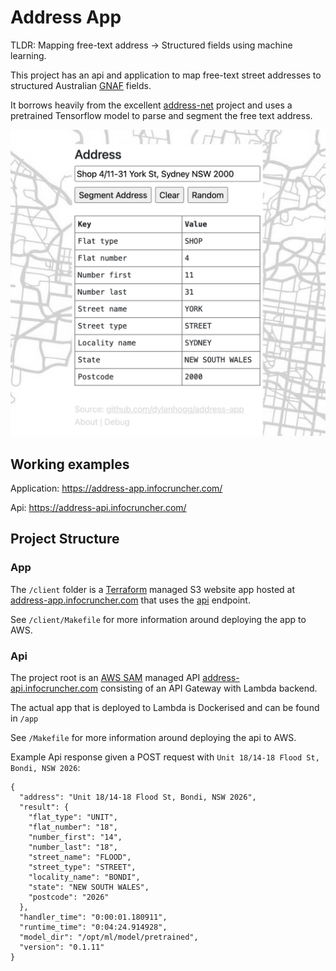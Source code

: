 # Address App

TLDR: Mapping free-text address -> Structured fields using machine learning.

This project has an api and application to map free-text street addresses to structured Australian [GNAF](https://geoscape.com.au/data/g-naf/) fields.

It borrows heavily from the excellent [address-net](https://github.com/jasonrig/address-net) project and uses a pretrained Tensorflow model to parse and segment the free text address.

![demo](docs/app-image.png)

## Working examples

Application: https://address-app.infocruncher.com/

Api: https://address-api.infocruncher.com/


## Project Structure

### App

The `/client` folder is a [Terraform](https://www.terraform.io/) managed S3 website app hosted at [address-app.infocruncher.com](https://address-app.infocruncher.com/) that uses the [api](https://address-api.infocruncher.com/) endpoint. 

See `/client/Makefile` for more information around deploying the app to AWS.


### Api

The project root is an [AWS SAM](https://aws.amazon.com/serverless/sam/) managed API [address-api.infocruncher.com](https://address-api.infocruncher.com/) consisting of an API Gateway with Lambda backend. 

The actual app that is deployed to Lambda is Dockerised and can be found in `/app` 

See `/Makefile` for more information around deploying the api to AWS.

Example Api response given a POST request with `Unit 18/14-18 Flood St, Bondi, NSW 2026`:

```
{
  "address": "Unit 18/14-18 Flood St, Bondi, NSW 2026",
  "result": {
    "flat_type": "UNIT",
    "flat_number": "18",
    "number_first": "14",
    "number_last": "18",
    "street_name": "FLOOD",
    "street_type": "STREET",
    "locality_name": "BONDI",
    "state": "NEW SOUTH WALES",
    "postcode": "2026"
  },
  "handler_time": "0:00:01.180911",
  "runtime_time": "0:04:24.914928",
  "model_dir": "/opt/ml/model/pretrained",
  "version": "0.1.11"
}
```
